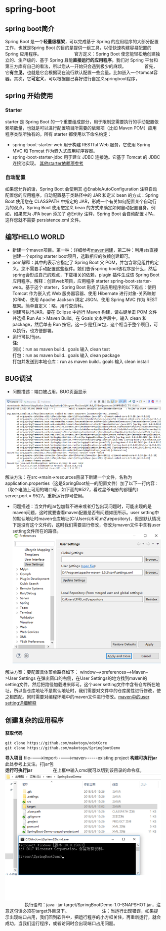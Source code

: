 # spring-boot
## spring boot简介
Spring Boot 是一个**轻量级框架**，可以完成基于 Spring 的应用程序的大部分配置工作，也就是Spring Boot 的目的是提供一组工具，以便快速构建容易配置的 Spring 应用程序。                           
官方定义：Spring Boot 使您能轻松地创建独立的、生产级的、基于 Spring 且能**直接运行的应用程序**。我们对 Spring 平台和第三方库有自己的看法，所以您从一开始只会遇到极少的麻烦。               
首先，它**有主见**，也就是它会根据现在流行默认配置一些变量。比如嵌入一个tomcat容器。其次，它**可定义**，可以根据自己喜好进行自定义springboot程序，
## spring 开始使用
### Starter
starter 是 Spring Boot 的一个重要组成部分，用于限制您需要执行的手动配置依赖项数量，也就是可以进行配置项目所需要的依赖项（比如 Maven POM）应用程序类型所独有的。所有 starter 都使用以下命名约定：       
* spring-boot-starter-web 用于构建 RESTful Web 服务，它使用 Spring MVC 和 Tomcat 作为嵌入式应用程序容器。
* spring-boot-starter-jdbc 用于建立 JDBC 连接池。它基于 Tomcat 的 JDBC 连接池实现。
[其他starter依赖项参考](https://docs.spring.io/spring-boot/docs/current/reference/htmlsingle/#using-boot-starter)
### 自动配置
如果您允许的话，Spring Boot 会使用其 @EnableAutoConfiguration 注释自动配置您的应用程序。自动配置基于类路径中的 JAR 和定义 bean 的方式：Spring Boot 使用您在 CLASSPATH 中指定的 JAR，形成一个有关如何配置某个自动行为的观点。Spring Boot 使用您定义 bean 的方式来确定如何自动配置自身。例如，如果您为 JPA bean 添加了 @Entity 注释，Spring Boot 会自动配置 JPA，这样您就不需要 persistence.xml 文件。
## 编写HELLO WORLD
* 新建一个maven项目。第一种：详细参考[maven创建]()，第二种：利用sts直接创建一个spring starter boot项目，选取相应的依赖创建即可。
* pom解释：其中的<parent>表示它指定了 Spring Boot 父 POM，并包含常见组件的定义。您不需要手动配置这些组件。<dependency>她们告诉spring boot该程序是什么，然后spring会形成自己的观点，下载相关的依赖，plugin 插件生成该 Spring Boot 应用程序。解释：创建web项目，应用程序 starter spring-boot-starter-web。基于这个 starter，Spring Boot 形成了该应用程序的以下观点：使用 Tomcat 作为嵌入式 Web 服务器容器、使用 Hibernate 进行对象-关系映射 (ORM)、使用 Apache Jackson 绑定 JSON、使用 Spring MVC 作为 REST 框架。简单自定义：略，用时查资料。
* 创建可执行JAR。要在 Eclipse 中运行 Maven 构建，请右键单击 POM 文件并选择 Run As > Maven Build。在 Goals 文本字段中，输入 clean 和 package，然后单击 Run 按钮。这一步是打jar包，这个相当于整个项目，可以执行，也方便部署。
* 运行可执行jar。                                       
 **注:**           
 测试：run as maven build..      goals 输入 clean test <br> 
 打包：run as maven build..      goals 输入 clean package<br> 
 打包并发送到本地仓库：run as maven build..    goals 输入 clean install
 ## BUG调试
* 问题描述：端口被占用，BUG页面显示                                    
 
 
 ![端口被占用](https://github.com/mkkeliping/fujianyirong/blob/master/picture/springbug1.png)          
 
解决方法：在src->main->resources目录下新建一个文件，名称为application.properties（这是SpringBoot统一的配置文件）加了以下一行内容：（取个电脑上可用的端口号，如下面的9527，看过星爷电影的都懂的）server.port = 9527。重新运行即可使用。                             
* 问题描述：当文件的jar包加载不进来或者打包出现问题时，可能出现的是maven问题，这时就要查看maven配置是否有问题如图所示。user setting中的默认地址时maven仓库地址(C:\Users\木可\.m2\repository)，但是默认情况下是没有这个文件的，这时我们需要进行修改，修改为maven文件中含有user setting文件所在的路径。                    
![mavenbug1](https://github.com/mkkeliping/fujianyirong/blob/master/picture/springbug2.png)

解决方案：要配置具体菜单路径如下： window–>preferences–>Maven–>User Settings 在弹出窗口的右侧，在User Settings的地方找到maven的setting文件，然后把路径加载进来即可。这个user setting文件中含有仓库所在地址，所以当仓库地址不是默认地址时，我们需要对文件中的仓库属性进行修改，使之相匹配。同时需要对编程环境中的maven文件进行修改。[maven中的user setting详细解释](https://www.cnblogs.com/DreamDrive/p/5571916.html)
## 创建复杂的应用程序
**获取代码**
```
git clone https://github.com/makotogo/odotCore 
git clone https://github.com/makotogo/SpringBootDemo
```                    
**导入项目**
file---->import----->maven------existing project
**构建可执行jar**
此处参考上文注。打jar包             
**运行可执行jar**                
在上框中输入cmd就可以切到该目录的命令框。![运行自己打的jar包](https://github.com/mkkeliping/fujianyirong/blob/master/picture/goonJar.png)                 
执行语句：java -jar target/SpringBootDemo-1.0-SNAPSHOT.jar，注意这句话必须在target外目录下。                          
注：当运行出现错误，如果提示出现端口占用，我们回到软件中，把运行程序的小方框关住，再重新运行，就会成功，当我们运行程序，或者访问时会出现端口占用问题。



 
